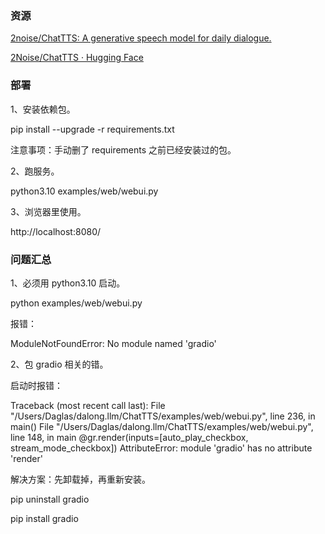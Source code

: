 ### 资源

[2noise/ChatTTS: A generative speech model for daily dialogue.](https://github.com/2noise/ChatTTS?tab=readme-ov-file)

[2Noise/ChatTTS · Hugging Face](https://huggingface.co/2Noise/ChatTTS)

### 部署

1、安装依赖包。

pip install --upgrade -r requirements.txt

注意事项：手动删了 requirements 之前已经安装过的包。

2、跑服务。

python3.10 examples/web/webui.py

3、浏览器里使用。

http://localhost:8080/

### 问题汇总

1、必须用 python3.10 启动。

python examples/web/webui.py

报错：

ModuleNotFoundError: No module named 'gradio'

2、包 gradio 相关的错。

启动时报错：

Traceback (most recent call last):
  File "/Users/Daglas/dalong.llm/ChatTTS/examples/web/webui.py", line 236, in <module>
    main()
  File "/Users/Daglas/dalong.llm/ChatTTS/examples/web/webui.py", line 148, in main
    @gr.render(inputs=[auto_play_checkbox, stream_mode_checkbox])
AttributeError: module 'gradio' has no attribute 'render'

解决方案：先卸载掉，再重新安装。

pip uninstall gradio

pip install gradio